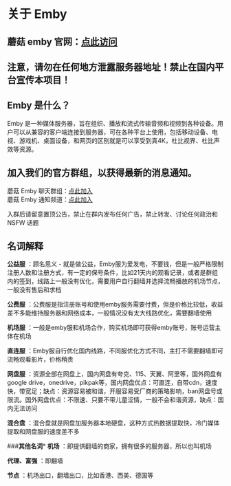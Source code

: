 # 关于 Emby

## 蘑菇 emby 官网：[点此访问](https://mooguu.xyz/)

## **注意，请勿在任何地方泄露服务器地址！禁止在国内平台宣传本项目！**

## **Emby 是什么？**

Emby 是一种媒体服务器，旨在组织、播放和流式传输音频和视频到各种设备。用户可以从兼容的客户端连接到服务器，可在各种平台上使用，包括移动设备、电视、游戏机、桌面设备，和网页的区别就是可以享受到真4K，杜比视界、杜比声效等资源。

## **加入我们的官方群组，以获得最新的消息通知。**

蘑菇 Emby 聊天群组：[点此加入](https://t.me/mooguu_group)  
蘑菇 Emby 通知频道：[点此加入](https://t.me/mooguu_channel)

入群后请留意置顶公告，禁止在群内发布任何广告，禁止转发、讨论任何政治和 NSFW 话题

## **名词解释**
**公益服** ：顾名思义 - 就是做公益，Emby服为爱发电，不要钱，但是一般严格限制注册人数和注册方式，有一定的保号条件，比如21天内的观看记录，或者是群组内的签到，线路上一般没有优化，需要用户自行翻墙并选择流畅播放的机场节点，一般没有售后和求档

**公费服** ：公费服是指注册账号和使用emby服务需要付费，但是价格比较低，收益差不多能维持服务器和网络成本，一般情况没有太大线路优化，需要翻墙使用

**机场服** ：一般是emby服和机场合作，购买机场即可获得emby账号，账号运营主体在机场

**直连服** ：Emby服自行优化国内线路，不同服优化方式不同，主打不需要翻墙即可流畅观看影片，价格稍贵

**网盘服** ：资源全部在网盘上，国内网盘有夸克、115、天翼、阿里等，国外网盘有google drive，onedrive，pikpak等，国内网盘优点：可直连，自带cdn，速度快，带宽足；缺点：资源容易被和谐，开服容易受厂商的策略影响，ban网盘号或限流。国外网盘优点：不限速、只要不带儿童涩情，一般不会和谐资源，缺点：国内无法访问

**混合盘** ：混合盘就是网盘加服务器本地硬盘，这种方式热数据提取快，冷门媒体提取和网盘服的速度差不多

###**其他名词***
**机场** ：即提供翻墙的商家，拥有很多的服务器，所以也叫机场

**代理、富强** ：即翻墙

**节点** ：机场出口，翻墙出口，比如香港、西美、德国等



